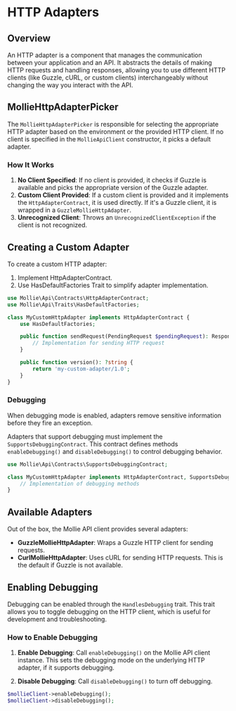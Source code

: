 # HTTP Adapters

## Overview

An HTTP adapter is a component that manages the communication between your application and an API. It abstracts the details of making HTTP requests and handling responses, allowing you to use different HTTP clients (like Guzzle, cURL, or custom clients) interchangeably without changing the way you interact with the API.

## MollieHttpAdapterPicker

The `MollieHttpAdapterPicker` is responsible for selecting the appropriate HTTP adapter based on the environment or the provided HTTP client. If no client is specified in the `MollieApiClient` constructor, it picks a default adapter.

### How It Works

1. **No Client Specified**: If no client is provided, it checks if Guzzle is available and picks the appropriate version of the Guzzle adapter.
2. **Custom Client Provided**: If a custom client is provided and it implements the `HttpAdapterContract`, it is used directly. If it's a Guzzle client, it is wrapped in a `GuzzleMollieHttpAdapter`.
3. **Unrecognized Client**: Throws an `UnrecognizedClientException` if the client is not recognized.

## Creating a Custom Adapter

To create a custom HTTP adapter:
1.	Implement HttpAdapterContract.
2.	Use HasDefaultFactories Trait to simplify adapter implementation.

```php
use Mollie\Api\Contracts\HttpAdapterContract;
use Mollie\Api\Traits\HasDefaultFactories;

class MyCustomHttpAdapter implements HttpAdapterContract {
    use HasDefaultFactories;

    public function sendRequest(PendingRequest $pendingRequest): Response {
        // Implementation for sending HTTP request
    }

    public function version(): ?string {
        return 'my-custom-adapter/1.0';
    }
}
```

### Debugging

When debugging mode is enabled, adapters remove sensitive information before they fire an exception.

Adapters that support debugging must implement the `SupportsDebuggingContract`. This contract defines methods `enableDebugging()` and `disableDebugging()` to control debugging behavior.

```php
use Mollie\Api\Contracts\SupportsDebuggingContract;

class MyCustomHttpAdapter implements HttpAdapterContract, SupportsDebuggingContract {
    // Implementation of debugging methods
}
```

## Available Adapters

Out of the box, the Mollie API client provides several adapters:

- **GuzzleMollieHttpAdapter**: Wraps a Guzzle HTTP client for sending requests.
- **CurlMollieHttpAdapter**: Uses cURL for sending HTTP requests. This is the default if Guzzle is not available.

## Enabling Debugging

Debugging can be enabled through the `HandlesDebugging` trait. This trait allows you to toggle debugging on the HTTP client, which is useful for development and troubleshooting.

### How to Enable Debugging

1. **Enable Debugging**: Call `enableDebugging()` on the Mollie API client instance. This sets the debugging mode on the underlying HTTP adapter, if it supports debugging.

2. **Disable Debugging**: Call `disableDebugging()` to turn off debugging.

```php
$mollieClient->enableDebugging();
$mollieClient->disableDebugging();
```
